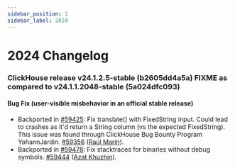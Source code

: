 ```yaml
---
sidebar_position: 1
sidebar_label: 2024
---
```


# 2024 Changelog

### ClickHouse release v24.1.2.5-stable (b2605dd4a5a) FIXME as compared to v24.1.1.2048-stable (5a024dfc093)

#### Bug Fix (user-visible misbehavior in an official stable release)

* Backported in [#59425](https://github.com/ClickHouse/ClickHouse/issues/59425): Fix translate() with FixedString input. Could lead to crashes as it'd return a String column (vs the expected FixedString). This issue was found through ClickHouse Bug Bounty Program YohannJardin. [#59356](https://github.com/ClickHouse/ClickHouse/pull/59356) ([Raúl Marín](https://github.com/Algunenano)).
* Backported in [#59478](https://github.com/ClickHouse/ClickHouse/issues/59478): Fix stacktraces for binaries without debug symbols. [#59444](https://github.com/ClickHouse/ClickHouse/pull/59444) ([Azat Khuzhin](https://github.com/azat)).

